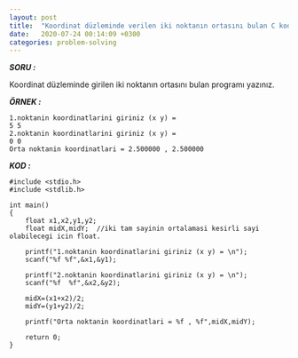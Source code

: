 ```yaml
---
layout: post
title:  "Koordinat düzleminde verilen iki noktanın ortasını bulan C kodu"
date:   2020-07-24 00:14:09 +0300
categories: problem-solving
---
```


***SORU :***

Koordinat düzleminde girilen iki noktanın ortasını bulan programı yazınız.

***ÖRNEK :***    
    
    1.noktanin koordinatlarini giriniz (x y) = 
    5 5
    2.noktanin koordinatlarini giriniz (x y) =
    0 0 
    Orta noktanin koordinatlari = 2.500000 , 2.500000


***KOD :***

    #include <stdio.h>
    #include <stdlib.h>

    int main()
    {
        float x1,x2,y1,y2;
        float midX,midY;  //iki tam sayinin ortalamasi kesirli sayi olabilecegi icin float.

        printf("1.noktanin koordinatlarini giriniz (x y) = \n");
        scanf("%f %f",&x1,&y1);

        printf("2.noktanin koordinatlarini giriniz (x y) = \n");
        scanf("%f  %f",&x2,&y2);

        midX=(x1+x2)/2;
        midY=(y1+y2)/2;

        printf("Orta noktanin koordinatlari = %f , %f",midX,midY);

        return 0;
    }
